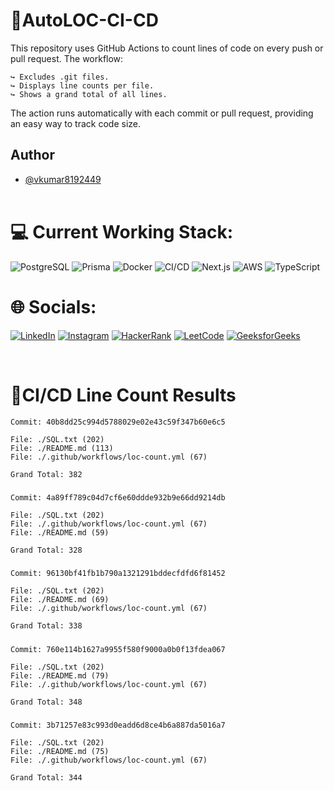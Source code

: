 # 📀AutoLOC-CI-CD

This repository uses GitHub Actions to count lines of code on every push or pull request. The workflow:

    ↪️ Excludes .git files.
    ↪️ Displays line counts per file.
    ↪️ Shows a grand total of all lines.

The action runs automatically with each commit or pull request, providing an easy way to track code size.

## Author

- [@vkumar8192449](https://github.com/vkumar8192449)<br><br>

# 💻 Current Working Stack:

![PostgreSQL](https://img.shields.io/badge/postgresql-%23316192.svg?style=for-the-badge&logo=postgresql&logoColor=white)
![Prisma](https://img.shields.io/badge/prisma-2D3748?style=for-the-badge&logo=prisma&logoColor=white)
![Docker](https://img.shields.io/badge/docker-%230db7ed.svg?style=for-the-badge&logo=docker&logoColor=white)
![CI/CD](https://img.shields.io/badge/CI%2FCD-%23F24E1E.svg?style=for-the-badge&logo=gitlab&logoColor=white)
![Next.js](https://img.shields.io/badge/Next.js-black?style=for-the-badge&logo=next.js&logoColor=white)
![AWS](https://img.shields.io/badge/AWS-%23FF9900.svg?style=for-the-badge&logo=amazon-aws&logoColor=white)
![TypeScript](https://img.shields.io/badge/typescript-%23007ACC.svg?style=for-the-badge&logo=typescript&logoColor=white)

# 🌐 Socials:

[![LinkedIn](https://img.shields.io/badge/LinkedIn-%230077B5.svg?style=for-the-badge&logo=linkedin&logoColor=white)](https://linkedin.com/in/vk8192449)
[![Instagram](https://img.shields.io/badge/Instagram-%23E4405F.svg?style=for-the-badge&logo=instagram&logoColor=white)](https://instagram.com/vinaykumar_2012)
[![HackerRank](https://img.shields.io/badge/HackerRank-%232EC866.svg?style=for-the-badge&logo=hackerrank&logoColor=white)](https://www.hackerrank.com/vkumar8192449)
[![LeetCode](https://img.shields.io/badge/LeetCode-%23FFA116.svg?style=for-the-badge&logo=leetcode&logoColor=white)](https://www.leetcode.com/vkumar8192449)
[![GeeksforGeeks](https://img.shields.io/badge/GeeksforGeeks-%2300C853.svg?style=for-the-badge&logo=geeksforgeeks&logoColor=white)](https://auth.geeksforgeeks.org/user/vkumar8192449/profile)

<br>

# 🔄️CI/CD Line Count Results

    Commit: 40b8dd25c994d5788029e02e43c59f347b60e6c5

    File: ./SQL.txt (202)
    File: ./README.md (113)
    File: ./.github/workflows/loc-count.yml (67)

    Grand Total: 382

#####

    Commit: 4a89ff789c04d7cf6e60ddde932b9e66dd9214db

    File: ./SQL.txt (202)
    File: ./.github/workflows/loc-count.yml (67)
    File: ./README.md (59)

    Grand Total: 328

#####

    Commit: 96130bf41fb1b790a1321291bddecfdfd6f81452

    File: ./SQL.txt (202)
    File: ./README.md (69)
    File: ./.github/workflows/loc-count.yml (67)

    Grand Total: 338

#####

	Commit: 760e114b1627a9955f580f9000a0b0f13fdea067

	File: ./SQL.txt (202)
	File: ./README.md (79)
	File: ./.github/workflows/loc-count.yml (67)

	Grand Total: 348

#####

	Commit: 3b71257e83c993d0eadd6d8ce4b6a887da5016a7

	File: ./SQL.txt (202)
	File: ./README.md (75)
	File: ./.github/workflows/loc-count.yml (67)

	Grand Total: 344

#####
